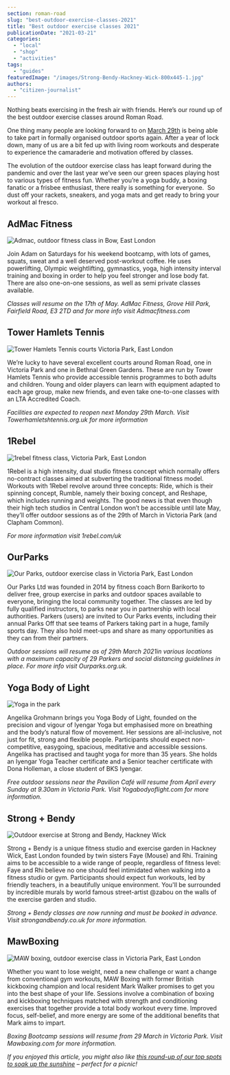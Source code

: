 ```yaml
---
section: roman-road
slug: "best-outdoor-exercise-classes-2021"
title: "Best outdoor exercise classes 2021"
publicationDate: "2021-03-21"
categories: 
  - "local"
  - "shop"
  - "activities"
tags: 
  - "guides"
featuredImage: "/images/Strong-Bendy-Hackney-Wick-800x445-1.jpg"
authors: 
  - "citizen-journalist"
---
```


Nothing beats exercising in the fresh air with friends. Here’s our round up of the best outdoor exercise classes around Roman Road.

One thing many people are looking forward to on [March 29th](https://www.gov.uk/government/publications/covid-19-restrictions-posters-29-march-2021) is being able to take part in formally organised outdoor sports again. After a year of lock down, many of us are a bit fed up with living room workouts and desperate to experience the camaraderie and motivation offered by classes.

The evolution of the outdoor exercise class has leapt forward during the pandemic and over the last year we’ve seen our green spaces playing host to various types of fitness fun. Whether you’re a yoga buddy, a boxing fanatic or a frisbee enthusiast, there really is something for everyone.  So dust off your rackets, sneakers, and yoga mats and get ready to bring your workout al fresco. 

## AdMac Fitness

![Admac, outdoor fitness class in Bow, East London](/images/Admac-fitness-outdoor-exercise-class-1024x683.jpg)

Join Adam on Saturdays for his weekend bootcamp, with lots of games, squats, sweat and a well deserved post-workout coffee. He uses powerlifting, Olympic weightlifting, gymnastics, yoga, high intensity interval training and boxing in order to help you feel stronger and lose body fat. There are also one-on-one sessions, as well as semi private classes available.

_Classes will resume on the 17th of May. AdMac Fitness, Grove Hill Park, Fairfield Road, E3 2TD and for more info visit Admacfitness.com_

## Tower Hamlets Tennis

![Tower Hamlets Tennis courts Victoria Park, East London](/images/Tower-Hamlets-Tennis-Victoria-Park-1024x683.jpg)

We’re lucky to have several excellent courts around Roman Road, one in Victoria Park and one in Bethnal Green Gardens. These are run by Tower Hamlets Tennis who provide accessible tennis programmes to both adults and children. Young and older players can learn with equipment adapted to each age group, make new friends, and even take one-to-one classes with an LTA Accredited Coach.

_Facilities are expected to reopen next Monday 29th March. Visit Towerhamletshtennis.org.uk for more information_

## 1Rebel

![1rebel fitness class, Victoria Park, East London](/images/1rebel-victoria-park-1024x683.jpg)

1Rebel is a high intensity, dual studio fitness concept which normally offers no-contract classes aimed at subverting the traditional fitness model. Workouts with 1Rebel revolve around three concepts: Ride, which is their spinning concept, Rumble, namely their boxing concept, and Reshape, which includes running and weights. The good news is that even though their high tech studios in Central London won’t be accessible until late May, they’ll offer outdoor sessions as of the 29th of March in Victoria Park (and Clapham Common).

_For more information visit 1rebel.com/uk_

## OurParks

![Our Parks, outdoor exercise class in Victoria Park, East London](/images/Our-Parks-Victoria-Park-1024x683.jpg)

Our Parks Ltd was founded in 2014 by fitness coach Born Barikorto to deliver free, group exercise in parks and outdoor spaces available to everyone, bringing the local community together. The classes are led by fully qualified instructors, to parks near you in partnership with local authorities. Parkers (users) are invited to Our Parks events, including their annual Parks Off that see teams of Parkers taking part in a huge, family sports day. They also hold meet-ups and share as many opportunities as they can from their partners.

_Outdoor sessions will resume as of 29th March 2021in various locations with a maximum capacity of 29 Parkers and social distancing guidelines in place. For more info visit Ourparks.org.uk._

## Yoga Body of Light

![Yoga in the park](/images/angelika-yoga-victoria-park-1024x683.jpg)

Angelika Grohmann brings you Yoga Body of Light, founded on the precision and vigour of Iyengar Yoga but emphasised more on breathing and the body’s natural flow of movement. Her sessions are all-inclusive, not just for fit, strong and flexible people. Participants should expect non-competitive, easygoing, spacious, meditative and accessible sessions. Angelika has practised and taught yoga for more than 35 years. She holds an Iyengar Yoga Teacher certificate and a Senior teacher certificate with Dona Holleman, a close student of BKS Iyengar.

_Free outdoor sessions near the Pavilion Café will resume from April every Sunday at 9.30am in Victoria Park. Visit Yogabodyoflight.com for more information._

## Strong + Bendy

![Outdoor exercise at Strong and Bendy, Hackney Wick](/images/Strong-Bendy-Hackney-Wick-1024x683.jpg)

Strong + Bendy is a unique fitness studio and exercise garden in Hackney Wick, East London founded by twin sisters Faye (Mouse) and Rhi. Training aims to be accessible to a wide range of people, regardless of fitness level: Faye and Rhi believe no one should feel intimidated when walking into a fitness studio or gym. Participants should expect fun workouts, led by friendly teachers, in a beautifully unique environment. You'll be surrounded by incredible murals by world famous street-artist @zabou on the walls of the exercise garden and studio.

_Strong + Bendy classes are now running and must be booked in advance. Visit strongandbendy.co.uk for more information._

## MawBoxing

![MAW boxing, outdoor exercise class in Victoria Park, East London](/images/maw-boxing-mark-walker-1024x682.jpg)

Whether you want to lose weight, need a new challenge or want a change from conventional gym workouts, MAW Boxing with former British kickboxing champion and local resident Mark Walker promises to get you into the best shape of your life. Sessions involve a combination of boxing and kickboxing techniques matched with strength and conditioning exercises that together provide a total body workout every time. Improved focus, self-belief, and more energy are some of the additional benefits that Mark aims to impart.

_Boxing Bootcamp sessions will resume from 29 March in Victoria Park. Visit Mawboxing.com for more information._

_If you enjoyed this article, you might also like [this round-up of our top spots to soak up the sunshine](https://romanroadlondon.com/cecilia-cran-best-green-spaces/) – perfect for a picnic!_


